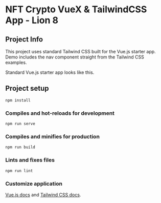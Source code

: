 # NFT Crypto VueX & TailwindCSS App - Lion 8

## Project Info

This project uses standard Tailwind CSS built for the Vue.js starter app. Demo includes the nav component straight from the Tailwind CSS examples.


Standard Vue.js starter app looks like this.


## Project setup
```
npm install
```

### Compiles and hot-reloads for development
```
npm run serve
```

### Compiles and minifies for production
```
npm run build
```

### Lints and fixes files
```
npm run lint
```

### Customize application

[Vue.js docs](https://vuejs.org/) and [Tailwind CSS docs](https://tailwindcss.com/).
